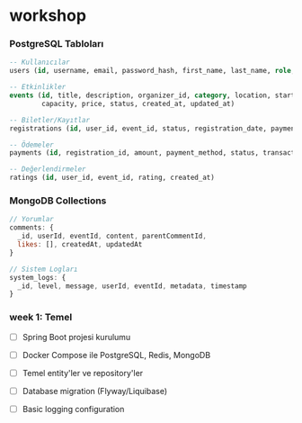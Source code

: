 # workshop
### PostgreSQL Tabloları
```sql
-- Kullanıcılar
users (id, username, email, password_hash, first_name, last_name, role, created_at, updated_at)

-- Etkinlikler
events (id, title, description, organizer_id, category, location, start_date, end_date, 
        capacity, price, status, created_at, updated_at)

-- Biletler/Kayıtlar
registrations (id, user_id, event_id, status, registration_date, payment_status, ticket_code)

-- Ödemeler
payments (id, registration_id, amount, payment_method, status, transaction_id, created_at)

-- Değerlendirmeler
ratings (id, user_id, event_id, rating, created_at)
```

### MongoDB Collections
```javascript
// Yorumlar
comments: {
  _id, userId, eventId, content, parentCommentId, 
  likes: [], createdAt, updatedAt
}

// Sistem Logları
system_logs: {
  _id, level, message, userId, eventId, metadata, timestamp
}
```

### week 1: Temel  
- [ ] Spring Boot projesi kurulumu
- [ ] Docker Compose ile PostgreSQL, Redis, MongoDB
- [ ] Temel entity'ler ve repository'ler
- [ ] Database migration (Flyway/Liquibase)
- [ ] Basic logging configuration


